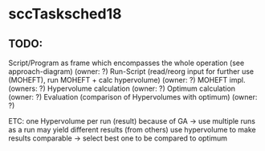 # sccTasksched18



## TODO:

Script/Program as frame which encompasses the whole operation (see approach-diagram) (owner: ?)
Run-Script (read/reorg input for further use (MOHEFT), run MOHEFT + calc hypervolume) (owner: ?)
MOHEFT impl. (owners: ?)
Hypervolume calculation (owner: ?)
Optimum calculation (owner: ?)
Evaluation (comparison of Hypervolumes with optimum) (owner: ?)



ETC:
one Hypervolume per run (result)
because of GA -> use multiple runs as a run may yield different results (from others)
use hypervolume to make results comparable  -> select best one to be compared to optimum

